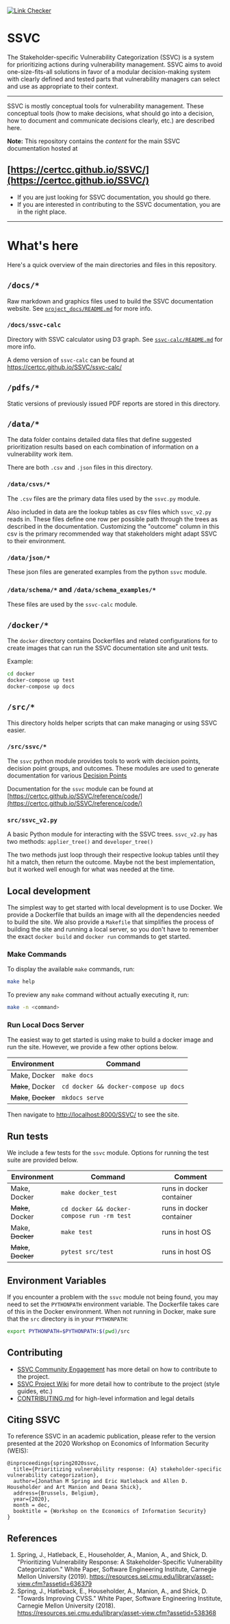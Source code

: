 [![Link Checker](https://github.com/CERTCC/SSVC/actions/workflows/link_checker.yml/badge.svg?branch=main)](https://github.com/CERTCC/SSVC/actions/workflows/link_checker.yml)

# SSVC

The Stakeholder-specific Vulnerability Categorization (SSVC) is a system for prioritizing actions during vulnerability management.
SSVC aims to avoid one-size-fits-all solutions in favor of a modular decision-making system with clearly defined and tested parts that vulnerability managers can select and use as appropriate to their context.

---

SSVC is mostly conceptual tools for vulnerability management.
These conceptual tools (how to make decisions, what should go into a decision, how to document and communicate decisions clearly, etc.) are described here.

**Note:** This repository contains the *content* for the main SSVC documentation hosted at

## [https://certcc.github.io/SSVC/](https://certcc.github.io/SSVC/)

- If you are just looking for SSVC documentation, you should go there.
- If you are interested in contributing to the SSVC documentation, you are in the right place.

---

# What's here

Here's a quick overview of the main directories and files in this repository.

## `/docs/*`

Raw markdown and graphics files used to build the SSVC documentation website.
See [`project_docs/README.md`](project_docs/README.md) for more info.

### `/docs/ssvc-calc`

Directory with SSVC calculator using D3 graph.
See [`ssvc-calc/README.md`](docs/ssvc-calc/README.md) for more info.

A demo version of `ssvc-calc` can be found at <https://certcc.github.io/SSVC/ssvc-calc/>

## `/pdfs/*`

Static versions of previously issued PDF reports are stored in this directory.

## `/data/*`

The data folder contains detailed data files that define suggested prioritization results based on each combination of information on a vulnerability work item.

There are both `.csv` and `.json` files in this directory.

### `/data/csvs/*`

The `.csv` files are the primary data files used by the `ssvc.py` module.

Also included in data are the lookup tables as csv files which `ssvc_v2.py` reads in.
These files define one row per possible path through the trees as described in the documentation.
Customizing the "outcome" column in this csv is the primary recommended way that stakeholders might adapt SSVC to their environment.

### `/data/json/*`

These json files are generated examples from the python `ssvc` module.

### `/data/schema/*` and `/data/schema_examples/*`

These files are used by the `ssvc-calc` module.

## `/docker/*`

The `docker` directory contains Dockerfiles and related configurations for to
create images that can run the SSVC documentation site and unit tests.

Example:

```bash
cd docker
docker-compose up test
docker-compose up docs
```

## `/src/*`

This directory holds helper scripts that can make managing or using SSVC easier.

### `/src/ssvc/*`

The `ssvc` python module provides tools to work with decision points, decision point groups, and outcomes.
These modules are used to generate documentation for various [Decision Points](https://certcc.github.io/SSVC/reference/decision_points/)

Documentation for the `ssvc` module can be found at [https://certcc.github.io/SSVC/reference/code/](https://certcc.github.io/SSVC/reference/code/)

### `src/ssvc_v2.py`

A basic Python module for interacting with the SSVC trees. `ssvc_v2.py` has
two methods: `applier_tree()` and `developer_tree()`

The two methods just loop through their respective lookup tables until
they hit a match, then return the outcome. Maybe not the best implementation,
but it worked well enough for what was needed at the time.

## Local development

The simplest way to get started with local development is to use Docker.
We provide a Dockerfile that builds an image with all the dependencies needed to build the site.
We also provide a `Makefile` that simplifies the process of building the site and running a local server,
so you don't have to remember the exact `docker build` and `docker run` commands
to get started.

### Make Commands

To display the available `make` commands, run:

```bash
make help
```

To preview any `make` command without actually executing it, run:

```bash
make -n <command>
```

### Run Local Docs Server

The easiest way to get started is using make to build a docker image and run the site. However, we provide a few other options below.

| Environment | Command |
|-------------|---------|
| Make, Docker | `make docs` |
| ~~Make~~, Docker | `cd docker && docker-compose up docs` |
| ~~Make~~, ~~Docker~~ | `mkdocs serve` |

Then navigate to <http://localhost:8000/SSVC/> to see the site.

## Run tests

We include a few tests for the `ssvc` module.
Options for running the test suite are provided below.

| Environment | Command | Comment |
|-------------|---------|---------|
| Make, Docker | `make docker_test` | runs in docker container |
| ~~Make~~, Docker | `cd docker && docker-compose run -rm test` | runs in docker container |
| Make, ~~Docker~~ | `make test` | runs in host OS |
| ~~Make~~, ~~Docker~~ | `pytest src/test` | runs in host OS |


## Environment Variables

If you encounter a problem with the `ssvc` module not being found, you may need to set the `PYTHONPATH` environment variable.
The Dockerfile takes care of this in the Docker environment.
When not running in Docker, make sure that the `src` directory is in your `PYTHONPATH`:

```bash
export PYTHONPATH=$PYTHONPATH:$(pwd)/src
```

## Contributing

- [SSVC Community Engagement](https://certcc.github.io/SSVC/about/contributing/) has more detail on how to contribute to the project.
- [SSVC Project Wiki](https://github.com/CERTCC/SSVC/wiki) for more detail how to contribute to the project (style guides, etc.)
- [CONTRIBUTING.md](CONTRIBUTING.md) for high-level information and legal details

## Citing SSVC

To reference SSVC in an academic publication, please refer to the version presented at the 2020 Workshop on Economics of Information Security (WEIS):

```
@inproceedings{spring2020ssvc,  
  title={Prioritizing vulnerability response: {A} stakeholder-specific vulnerability categorization},  
  author={Jonathan M Spring and Eric Hatleback and Allen D. Householder and Art Manion and Deana Shick},  
  address={Brussels, Belgium},  
  year={2020},  
  month = dec,  
  booktitle = {Workshop on the Economics of Information Security}  
}
```

## References

1. Spring, J., Hatleback, E., Householder, A., Manion, A., and Shick, D. "Prioritizing Vulnerability Response: A Stakeholder-Specific Vulnerability Categorization." White Paper, Software Engineering Institute, Carnegie Mellon University (2019). <https://resources.sei.cmu.edu/library/asset-view.cfm?assetid=636379>
2. Spring, J., Hatleback, E., Householder, A., Manion, A., and Shick, D. "Towards Improving CVSS." White Paper, Software Engineering Institute, Carnegie Mellon University (2018). <https://resources.sei.cmu.edu/library/asset-view.cfm?assetid=538368>
